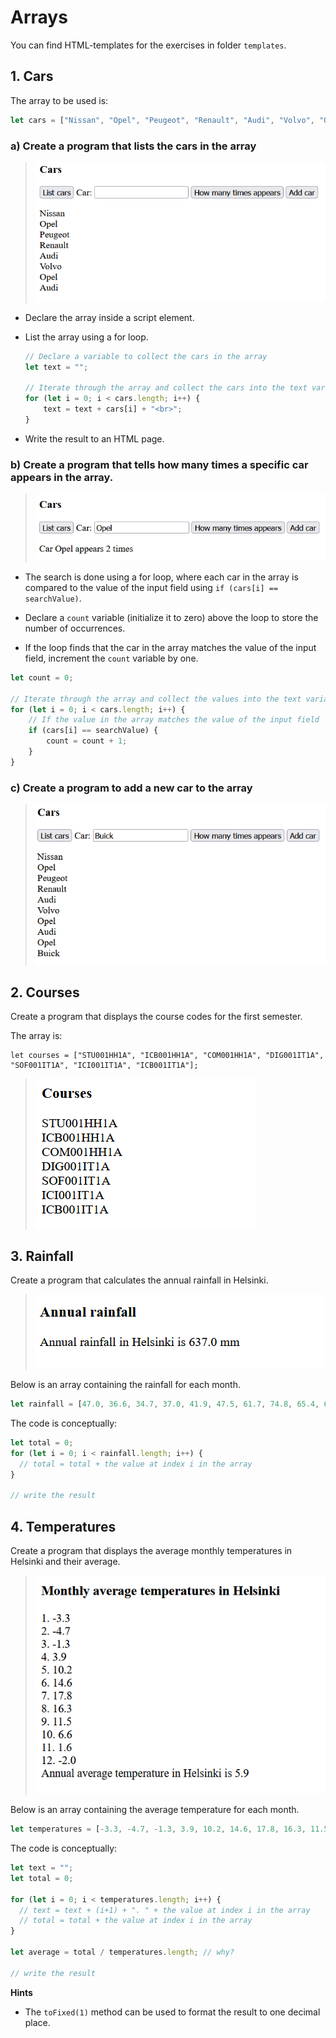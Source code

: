 # Arrays

You can find HTML-templates for the exercises in folder `templates`.

## 1. Cars

The array to be used is:

```js
let cars = ["Nissan", "Opel", "Peugeot", "Renault", "Audi", "Volvo", "Opel", "Audi"];
```

### a) Create a program that lists the cars in the array

> ![](./media/image1.png)

- Declare the array inside a script element.
- List the array using a for loop.

    ```js
    // Declare a variable to collect the cars in the array
    let text = "";

    // Iterate through the array and collect the cars into the text variable
    for (let i = 0; i < cars.length; i++) {
        text = text + cars[i] + "<br>";
    }
    ```

- Write the result to an HTML page.

### b) Create a program that tells how many times a specific car appears in the array.

> ![](./media/image2.png)

- The search is done using a for loop, where each car in the array is compared to the value of the input field using `if (cars[i] == searchValue)`.

- Declare a `count` variable (initialize it to zero) above the loop to store the number of occurrences.

- If the loop finds that the car in the array matches the value of the input field, increment the `count` variable by one.

```js
let count = 0;

// Iterate through the array and collect the values into the text variable
for (let i = 0; i < cars.length; i++) {
    // If the value in the array matches the value of the input field
    if (cars[i] == searchValue) {
        count = count + 1;
    }
}
```

### c) Create a program to add a new car to the array

> ![](./media/image3.png)

## 2. Courses

Create a program that displays the course codes for the first semester.

The array is:

```
let courses = ["STU001HH1A", "ICB001HH1A", "COM001HH1A", "DIG001IT1A", "SOF001IT1A", "ICI001IT1A", "ICB001IT1A"];
```

> ![](./media/image4.png)

## 3. Rainfall

Create a program that calculates the annual rainfall in Helsinki.

> <img src="./media/image5.png" />

Below is an array containing the rainfall for each month.

```js
let rainfall = [47.0, 36.6, 34.7, 37.0, 41.9, 47.5, 61.7, 74.8, 65.4, 69.7, 66.1, 54.6];
```

The code is conceptually:

```js
let total = 0;
for (let i = 0; i < rainfall.length; i++) {
  // total = total + the value at index i in the array
}

// write the result
```

## 4. Temperatures

Create a program that displays the average monthly temperatures in Helsinki and their average.

> <img src="./media/image6.png"/>

Below is an array containing the average temperature for each month.

```js
let temperatures = [-3.3, -4.7, -1.3, 3.9, 10.2, 14.6, 17.8, 16.3, 11.5, 6.6, 1.6, -2.0];
```

The code is conceptually:

```js
let text = "";
let total = 0;

for (let i = 0; i < temperatures.length; i++) {
  // text = text + (i+1) + ". " + the value at index i in the array
  // total = total + the value at index i in the array
}

let average = total / temperatures.length; // why?

// write the result
```

__Hints__

- The `toFixed(1)` method can be used to format the result to one decimal place.



